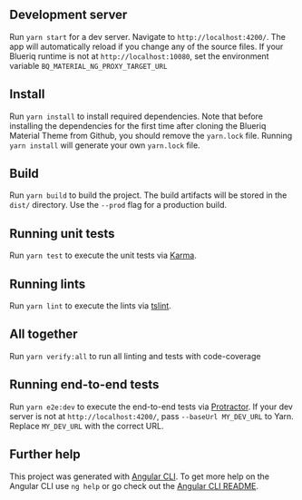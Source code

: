 ## Development server
Run `yarn start` for a dev server. Navigate to `http://localhost:4200/`. The app will automatically reload if you change any of the source files.
If your Blueriq runtime is not at `http://localhost:10080`, set the environment variable `BQ_MATERIAL_NG_PROXY_TARGET_URL`

## Install
Run `yarn install` to install required dependencies. Note that before installing the dependencies for the first time 
after cloning the Blueriq Material Theme from Github, you should remove the `yarn.lock` file. Running `yarn install` 
will generate your own `yarn.lock` file.

## Build
Run `yarn build` to build the project. The build artifacts will be stored in the `dist/` directory. Use the `--prod` flag for a production build.

## Running unit tests
Run `yarn test` to execute the unit tests via [Karma](https://karma-runner.github.io).

## Running lints
Run `yarn lint` to execute the lints via [tslint](https://palantir.github.io/tslint/rules/).

## All together
Run `yarn verify:all` to run all linting and tests with code-coverage

## Running end-to-end tests
Run `yarn e2e:dev` to execute the end-to-end tests via [Protractor](http://www.protractortest.org/).
If your dev server is not at `http://localhost:4200/`, pass `--baseUrl MY_DEV_URL` to Yarn. Replace `MY_DEV_URL` with the correct URL.

## Further help
This project was generated with [Angular CLI](https://github.com/angular/angular-cli).
To get more help on the Angular CLI use `ng help` or go check out the [Angular CLI README](https://github.com/angular/angular-cli/blob/master/README.md).
